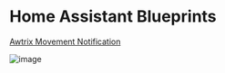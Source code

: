 # Home Assistant Blueprints

[Awtrix Movement Notification](/awtrix_movement_notify.yaml)

![image](https://github.com/daltskin/HABlueprints/assets/1678318/ffcf472f-1a7d-4075-a3ba-38ec61ef3987)

